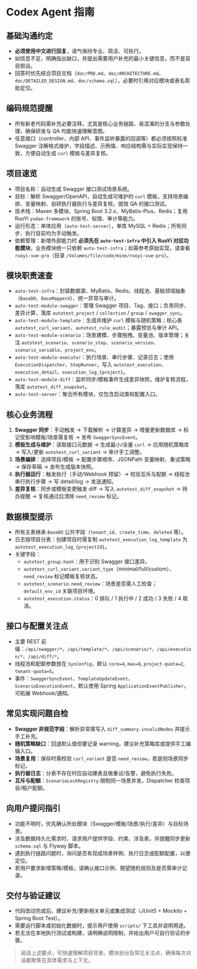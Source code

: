 # Codex Agent 指南

## 基础沟通约定
- **必须使用中文进行回复**，语气保持专业、简洁、可执行。
- 如信息不足，明确指出缺口，并提出需要用户补充的最小关键信息，而不是盲目假设。
- 回答时优先结合项目文档（`doc/PRD.md`、`doc/ARCHITECTURE.md`、`doc/DETAILED_DESIGN.md`、`doc/schema.sql`），必要时引用对应模块或表名帮助定位。

## 编码规范提醒
- 所有新老代码需补充必要注释，尤其是核心业务链路、易混淆的分支与参数处理，确保研发与 QA 均能快速理解意图。
- 任意接口（controller、内部 API、事件监听暴露的回调等）都必须按照标准 Swagger 注解格式维护，字段描述、示例值、响应结构需与实际实现保持一致，方便自动生成 `curl` 模板与差异复核。

## 项目速览
- 项目名称：自动生成 Swagger 接口测试场景系统。
- 目标：解析 Swagger/OpenAPI，自动生成可维护的 `curl` 模板，支持场景编排、变量映射、自研执行器执行与差异复核，提效 QA 的接口测试。
- 技术栈：Maven 多模块、Spring Boot 3.2.x、MyBatis-Plus、Redis；复用 RuoYi `yudao-framework` 的账号、权限、审计等能力。
- 运行形态：单体应用（`auto-test-server`），单库 MySQL + Redis；所有同步、执行目前均为手动触发。
- 依赖管理：新增外部能力时 **必须先在 `auto-test-infra` 中引入 RuoYi 对应功能模块**，业务模块统一只依赖 `auto-test-infra`；如需参考原始实现，请查看 `ruoyi-vue-pro`（目录 `/Volumes/file/code/mine/ruoyi-vue-pro`）。

## 模块职责速查
- `auto-test-infra`：封装数据源、MyBatis、Redis、线程池、基础领域抽象（`BaseDO`、`BaseMapperX`）、统一异常与审计。
- `auto-test-module-swagger`：管理 Swagger 项目、Tag、接口；负责同步、差异计算，落库 `autotest_project` / `collection` / `group` / `swagger_sync`。
- `auto-test-module-template`：生成并维护 `curl` 模板与随机策略；核心表 `autotest_curl_variant`、`autotest_rule_audit`；暴露预览与审计 API。
- `auto-test-module-scenario`：场景建模、步骤拖拽、变量池、版本管理；关注 `autotest_scenario`、`scenario_step`、`scenario_version`、`scenario_variable`、`project_env`。
- `auto-test-module-executor`：执行场景、串行步骤、记录日志；使用 `ExecutionDispatcher`、`StepRunner`，写入 `autotest_execution`、`execution_detail`、`execution_log_{project}`。
- `auto-test-module-diff`：监听同步/模板事件生成差异快照，维护复核流程，落库 `autotest_diff_snapshot`。
- `auto-test-server`：聚合所有模块，仅包含启动类和配置入口。

## 核心业务流程
1. **Swagger 同步**：手动触发 → 下载解析 → 计算差异 → 增量更新数据库 → 标记受影响模板/场景需复核 → 发布 `SwaggerSyncEvent`。
2. **模板生成与维护**：读取接口元数据 → 生成最小/全量 `curl` → 应用随机策略库 → 写入/更新 `autotest_curl_variant` → 审计手工调整。
3. **场景编排**：选择项目/模板 → 配置步骤顺序、JSONPath 变量映射、重试策略 → 保存草稿 → 发布生成版本快照。
4. **执行器运行**：触发执行（手动/Webhook 预留）→ 校验互斥与配额 → 线程池串行执行步骤 → 写 detail/log → 发送通知。
5. **差异复核**：同步或模板变更触发 diff → 写入 `autotest_diff_snapshot` → 待办提醒 → 复核通过后清除 `need_review` 标记。

## 数据模型提示
- 所有主表继承 `BaseDO` 公共字段（`tenant_id`、`create_time`、`deleted` 等）。
- 日志按项目分表：创建项目时需复制 `autotest_execution_log_template` 为 `autotest_execution_log_{projectId}`。
- 关键字段：
  - `autotest_group.hash`：用于识别 Swagger 接口差异。
  - `autotest_curl_variant.variant_type`（minimal/full/custom）、`need_review` 标记模板复核状态。
  - `autotest_scenario.need_review`：场景是否需人工检查；`default_env_id` 关联项目环境。
  - `autotest_execution.status`：0 排队 / 1 执行中 / 2 成功 / 3 失败 / 4 取消。

## 接口与配置关注点
- 主要 REST 前缀：`/api/swagger/*`、`/api/template/*`、`/api/scenario/*`、`/api/execution/*`、`/api/diff/*`。
- 线程池和配额参数放在 `SysConfig`，默认 `core=4`, `max=8`, `project-quota=2`, `tenant-quota=5`。
- 事件：`SwaggerSyncEvent`、`TemplateUpdateEvent`、`ScenarioExecutionEvent`，默认使用 Spring `ApplicationEventPublisher`，可拓展 Webhook/通知。

## 常见实现问题自检
- **Swagger 非规范字段**：解析异常需写入 `diff_summary.invalidNodes` 并提示手工补充。
- **随机策略缺口**：回退默认值但要记录 warning，建议补充策略库或提供手工编辑入口。
- **场景复用**：保存时需校验 `curl_variant` 是否 `need_review`，若是则场景同步标记。
- **执行器日志**：分表不存在时应自动建表且做重试/告警，避免执行失败。
- **互斥与配额**：`ScenarioLockRegistry` 限制同一场景并发，Dispatcher 检查项目/租户配额。

## 向用户提问指引
- 功能不明时，优先确认所处模块（Swagger/模板/场景/执行/差异）与目标场景。
- 涉及数据持久化需求时，请求用户提供字段、约束、涉及表，并提醒同步更新 `schema.sql` 与 Flyway 脚本。
- 遇到执行链路问题时，询问是否有现成场景样例、执行日志或配额配置，以便定位。
- 若用户要求新增策略/模板，请确认接口示例、期望随机规则及是否需审计记录。

## 交付与验证建议
- 代码改动完成后，建议补充/更新相关单元或集成测试（JUnit5 + Mockito + Spring Boot Test）。
- 需要运行脚本或初始化数据时，提示用户使用 `scripts/` 下工具并说明用途。
- 若无法在本地执行测试或构建，请明确说明限制，并给出用户可自行验证的步骤。

> 阅读上述要点，可快速理解项目背景、模块划分及常见关注点，确保每次对话都聚焦在具体需求与上下文。

